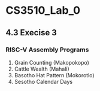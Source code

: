 # CS3510_Lab_0
## 4.3 Execise 3
### RISC-V Assembly Programs
1. Grain Counting (Makopokopo)
2. Cattle Wealth (Mahali)
3. Basotho Hat Pattern (Mokorotlo)
4. Sesotho Calendar Days
